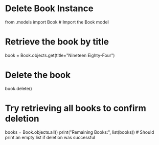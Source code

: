 # Delete Book Instance

from .models import Book  # Import the Book model

# Retrieve the book by title
book = Book.objects.get(title="Nineteen Eighty-Four")

# Delete the book
book.delete()

# Try retrieving all books to confirm deletion
books = Book.objects.all()
print("Remaining Books:", list(books))  # Should print an empty list if deletion was successful

